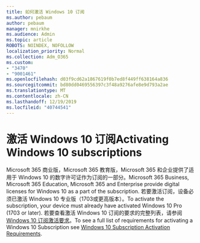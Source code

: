 ```yaml
---
title: 如何激活 Windows 10 订阅
ms.author: pebaum
author: pebaum
manager: mnirkhe
ms.audience: Admin
ms.topic: article
ROBOTS: NOINDEX, NOFOLLOW
localization_priority: Normal
ms.collection: Adm_O365
ms.custom:
- "3470"
- "9001461"
ms.openlocfilehash: d03f9cd62a1867619f0b7ed8f449ff638164a836
ms.sourcegitcommit: bd80dd0469556397c3f48a9276afe8e9d793a2ae
ms.translationtype: MT
ms.contentlocale: zh-CN
ms.lasthandoff: 12/19/2019
ms.locfileid: "40744541"
---
```

# <a name="activating-windows-10-subscriptions"></a><span data-ttu-id="2cd72-102">激活 Windows 10 订阅</span><span class="sxs-lookup"><span data-stu-id="2cd72-102">Activating Windows 10 subscriptions</span></span>

<span data-ttu-id="2cd72-103">Microsoft 365 商业版，Microsoft 365 教育版，Microsoft 365 和企业提供了适用于 Windows 10 的数字许可证作为订阅的一部分。</span><span class="sxs-lookup"><span data-stu-id="2cd72-103">Microsoft 365 Business, Microsoft 365 Education, Microsoft 365 and Enterprise provide digital licenses for Windows 10 as a part of the subscription.</span></span> <span data-ttu-id="2cd72-104">若要激活订阅，设备必须已激活 Windows 10 专业版（1703或更高版本）。</span><span class="sxs-lookup"><span data-stu-id="2cd72-104">To activate the subscription, your device must already have activated Windows 10 Pro (1703 or later).</span></span> <span data-ttu-id="2cd72-105">若要查看激活 Windows 10 订阅的要求的完整列表，请参阅[Windows 10 订阅激活要求](https://docs.microsoft.com/windows/deployment/windows-10-subscription-activation#requirements)。</span><span class="sxs-lookup"><span data-stu-id="2cd72-105">To see a full list of requirements for activating a Windows 10 Subscription see [Windows 10 Subscription Activation Requirements](https://docs.microsoft.com/windows/deployment/windows-10-subscription-activation#requirements).</span></span>
